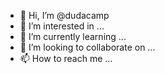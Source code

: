 - 👋 Hi, I’m @dudacamp
- 👀 I’m interested in ...
- 🌱 I’m currently learning ...
- 💞️ I’m looking to collaborate on ...
- 📫 How to reach me ...

<!---
dudacamp/dudacamp is a ✨ special ✨ repository because its `README.md` (this file) appears on your GitHub profile.
You can click the Preview link to take a look at your changes.
--->
